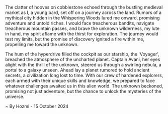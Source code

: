 
The clatter of hooves on cobblestone echoed through the bustling medieval market as I, a young bard, set off on a journey across the land. Rumors of a mythical city hidden in the Whispering Woods lured me onward, promising adventure and untold riches.  I would face treacherous bandits, navigate treacherous mountain passes, and brave the unknown wilderness, my lute in hand, my spirit aflame with the thirst for exploration. The journey would test my limits, but the promise of discovery ignited a fire within me, propelling me toward the unknown. 

The hum of the hyperdrive filled the cockpit as our starship, the 'Voyager', breached the atmosphere of the uncharted planet.  Captain Avani, her eyes alight with the thrill of the unknown, steered us through a swirling nebula, a portal to a galaxy unseen.  Ahead lay a planet rumored to hold ancient secrets, a civilization long lost to time.  With our crew of hardened explorers, each armed with their unique skills and knowledge, we prepared to face whatever challenges awaited us in this alien world. The unknown beckoned, promising not just adventure, but the chance to unlock the mysteries of the universe. 

~ By Hozmi - 15 October 2024
